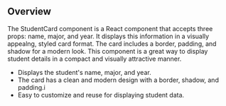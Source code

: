 ## Overview
The StudentCard component is a React component that accepts three props: name, major, and year. It displays this information in a visually appealng, styled card format. The card includes a border, padding, and shadow for a modern look. This component is a great way to display student details in a compact and visually attractive manner.

- Displays the student's name, major, and year.
- The card has a clean and modern design with a border, shadow, and padding.i
- Easy to customize and reuse for displaying student data.
